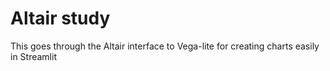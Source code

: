 # Altair study

This goes through the Altair interface to Vega-lite for creating charts easily
in Streamlit
